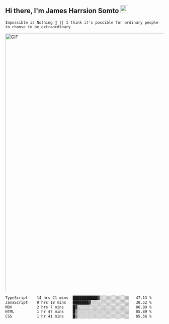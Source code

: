## Hi there, I'm James Harrsion Somto <img src="https://media.giphy.com/media/hvRJCLFzcasrR4ia7z/giphy.gif" width="25px">

`Impossible is Nothing 🚀 || I think it's possible for ordinary people to choose to be extraordinary`

 
<img align="center" alt="GIF" src="https://github.com/Gapur/Gapur/blob/master/coding.gif?raw=true" width="818px" height="818px" />




<!--START_SECTION:waka-->

```txt
TypeScript    14 hrs 21 mins  ███████████▓░░░░░░░░░░░░░   47.13 %
JavaScript    9 hrs 18 mins   ███████▓░░░░░░░░░░░░░░░░░   30.52 %
MDX           2 hrs 7 mins    █▓░░░░░░░░░░░░░░░░░░░░░░░   06.99 %
HTML          1 hr 47 mins    █▒░░░░░░░░░░░░░░░░░░░░░░░   05.89 %
CSS           1 hr 41 mins    █▒░░░░░░░░░░░░░░░░░░░░░░░   05.56 %
```

<!--END_SECTION:waka-->
<br />
<br />
<br />







